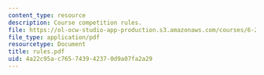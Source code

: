 ```yaml
---
content_type: resource
description: Course competition rules.
file: https://ol-ocw-studio-app-production.s3.amazonaws.com/courses/6-270-autonomous-robot-design-competition-january-iap-2005/4a22c95ac765743942370d9a07fa2a29_rules.pdf
file_type: application/pdf
resourcetype: Document
title: rules.pdf
uid: 4a22c95a-c765-7439-4237-0d9a07fa2a29
---
```

